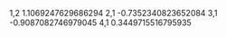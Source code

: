 1,2     1.1069247629686294
2,1     -0.7352340823652084
3,1     -0.9087082746979045
4,1     0.3449715516795935